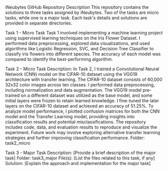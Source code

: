 iNeubytes GitHub Repository
Description
This repository contains the solutions to three tasks assigned by iNeubytes. Two of the tasks are micro tasks, while one is a major task. Each task's details and solutions are provided in separate directories.

Task 1 - Micro Task
 Task 1 involved implementing a machine learning project using supervised learning techniques on the Iris Flower Dataset. I performed data preprocessing, explored data visualizations, and used algorithms like Logistic Regression, SVC, and Decision Tree Classifier to classify iris flowers into different species. The accuracy of each model was compared to identify the best-performing algorithm.


Task 2 - Micro Task
Description: In Task 2, I trained a Convolutional Neural Network (CNN) model on the CIFAR-10 dataset using the VGG19 architecture with transfer learning. The CIFAR-10 dataset consists of 60,000 32x32 color images across ten classes. I performed data preprocessing, including normalization and data augmentation. The VGG19 model pre-trained on a different dataset was utilized as the base model, and some initial layers were frozen to retain learned knowledge. I fine-tuned the later layers on the CIFAR-10 dataset and achieved an accuracy of 51.25%. To analyze model performance, I plotted confusion matrices for both the CNN model and the Transfer Learning model, providing insights into classification results and potential misclassifications. The repository includes code, data, and evaluation results to reproduce and visualize the experiment. Future work may involve exploring alternative transfer learning strategies and further improving classification performance.
Folder: task2_micro


Task 3 - Major Task
Description: [Provide a brief description of the major task]
Folder: task3_major
File(s): [List the files related to this task, if any]
Solution: [Explain the approach and implementation for the major task]
